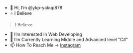 - 👋 Hi, I’m @ykp-yakup878
- :star: I Believe
> I Believe
- 👀 I’m Interested In Web Developing
- 🌱 I’m Currently Learning Middle and Advanced level "C#"
- 📫 How To Reach Me -> [Instagram](https://www.instagram.com/ykp_yakup878/)
<!--- 💞️ I’m looking to collaborate on ...-->
<!---
ykp-yakup878/ykp-yakup878 is a ✨ special ✨ repository because its `README.md` (this file) appears on your GitHub profile.
You can click the Preview link to take a look at your changes.
--->
<!--Hedeflerine Ulaşmakla Meşgul -> Preoccupied With Achieving His Goals-->
